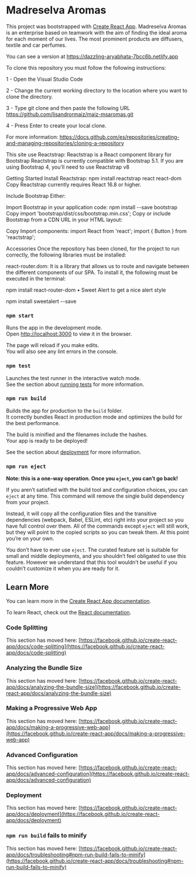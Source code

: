 # Madreselva Aromas 

This project was bootstrapped with [Create React App](https://github.com/facebook/create-react-app).
Madreselva Aromas is an enterprise based on teamwork with the aim of finding the ideal aroma for each moment of our lives. The most prominent products are diffusers, textile and car perfumes.

You can see a version at https://dazzling-aryabhata-7bcc6b.netlify.app

To clone this repository you must follow the following instructions:

1 - Open the Visual Studio Code

2 - Change the current working directory to the location where you want to clone the directory.

3 - Type git clone and then paste the following URL https://github.com/lisandrormaiz/maiz-msaromas.git

4 - Press Enter to create your local clone.

For more information: https://docs.github.com/es/repositories/creating-and-managing-repositories/cloning-a-repository

This site use Reactstrap:
Reactstrap is a React component library for Bootstrap
Reactstrap is currently compatible with Bootstrap 5.1. If you are using Bootstrap 4, you'll need to use Reactstrap v8

Getting Started
Install Reactstrap:
npm install reactstrap react react-dom
Copy
Reactstrap currently requires React 16.8 or higher.

Include Bootstrap
Either:

Import Bootstrap in your application code:
npm install --save bootstrap
Copy
import 'bootstrap/dist/css/bootstrap.min.css';
Copy
or include Bootstrap from a CDN URL in your HTML layout:
<head>
  <link rel="stylesheet" href="https://cdn.jsdelivr.net/npm/bootstrap@5.1.0/dist/css/bootstrap.min.css" />
</head>
Copy
Import components:
import React from 'react';
import { Button } from 'reactstrap';

Accessories
Once the repository has been cloned, for the project to run correctly, the following libraries must be installed:

react-router.dom: It is a library that allows us to route and navigate between the different components of our SPA. To install it, the following must be executed in the terminal:

npm install react-router-dom
• Sweet Alert to get a nice alert style

npm install sweetalert --save

### `npm start`

Runs the app in the development mode.\
Open [http://localhost:3000](http://localhost:3000) to view it in the browser.

The page will reload if you make edits.\
You will also see any lint errors in the console.

### `npm test`

Launches the test runner in the interactive watch mode.\
See the section about [running tests](https://facebook.github.io/create-react-app/docs/running-tests) for more information.

### `npm run build`

Builds the app for production to the `build` folder.\
It correctly bundles React in production mode and optimizes the build for the best performance.

The build is minified and the filenames include the hashes.\
Your app is ready to be deployed!

See the section about [deployment](https://facebook.github.io/create-react-app/docs/deployment) for more information.

### `npm run eject`

**Note: this is a one-way operation. Once you `eject`, you can’t go back!**

If you aren’t satisfied with the build tool and configuration choices, you can `eject` at any time. This command will remove the single build dependency from your project.

Instead, it will copy all the configuration files and the transitive dependencies (webpack, Babel, ESLint, etc) right into your project so you have full control over them. All of the commands except `eject` will still work, but they will point to the copied scripts so you can tweak them. At this point you’re on your own.

You don’t have to ever use `eject`. The curated feature set is suitable for small and middle deployments, and you shouldn’t feel obligated to use this feature. However we understand that this tool wouldn’t be useful if you couldn’t customize it when you are ready for it.

## Learn More

You can learn more in the [Create React App documentation](https://facebook.github.io/create-react-app/docs/getting-started).

To learn React, check out the [React documentation](https://reactjs.org/).

### Code Splitting

This section has moved here: [https://facebook.github.io/create-react-app/docs/code-splitting](https://facebook.github.io/create-react-app/docs/code-splitting)

### Analyzing the Bundle Size

This section has moved here: [https://facebook.github.io/create-react-app/docs/analyzing-the-bundle-size](https://facebook.github.io/create-react-app/docs/analyzing-the-bundle-size)

### Making a Progressive Web App

This section has moved here: [https://facebook.github.io/create-react-app/docs/making-a-progressive-web-app](https://facebook.github.io/create-react-app/docs/making-a-progressive-web-app)

### Advanced Configuration

This section has moved here: [https://facebook.github.io/create-react-app/docs/advanced-configuration](https://facebook.github.io/create-react-app/docs/advanced-configuration)

### Deployment

This section has moved here: [https://facebook.github.io/create-react-app/docs/deployment](https://facebook.github.io/create-react-app/docs/deployment)

### `npm run build` fails to minify

This section has moved here: [https://facebook.github.io/create-react-app/docs/troubleshooting#npm-run-build-fails-to-minify](https://facebook.github.io/create-react-app/docs/troubleshooting#npm-run-build-fails-to-minify)

